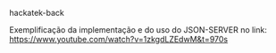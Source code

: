 hackatek-back

Exemplificação da implementação e do uso do JSON-SERVER no link: 
https://www.youtube.com/watch?v=1zkgdLZEdwM&t=970s
